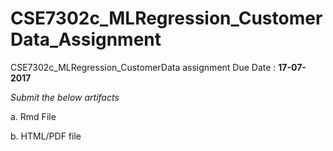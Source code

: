 # CSE7302c_MLRegression_CustomerData_Assignment
CSE7302c_MLRegression_CustomerData assignment Due Date : **17-07-2017**


*Submit the below artifacts*

a. Rmd File

b. HTML/PDF file
